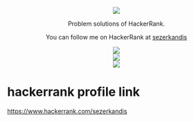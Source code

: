 <p align="center">
	<a href="https://www.hackerrank.com/mokit_hossain201">
		<img src="https://i0.wp.com/gradsingames.com/wp-content/uploads/2016/05/856771_668224053197841_1943699009_o.png">
	</a>
</p>
<p align="center">
    Problem solutions of HackerRank.
</p>
<p align="center">
	You can follow me on HackerRank at <a href="https://www.hackerrank.com/sezerkandis"> sezerkandis </a>
</p>
<p align="center">
	<img src="https://img.shields.io/badge/Problems%20Solved-588-brightgreen.svg">
	<br/>
	<img src="https://img.shields.io/badge/Language-C/C++/Java/Python3/Bash/JavaScript/Ruby-blue.svg">
	<br/>
	<img src="https://img.shields.io/badge/Latest%20Update-08/17/2019-brightgreen.svg">
</p>



# hackerrank profile link
  https://www.hackerrank.com/sezerkandis
